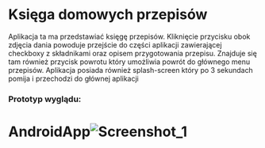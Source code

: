 # Księga domowych przepisów

Aplikacja ta ma przedstawiać księgę przepisów. Kliknięcie przycisku obok zdjęcia dania powoduje przejście
do części aplikacji zawierającej checkboxy z składnikami oraz 
opisem przygotowania przepisu. Znajduje się tam również przycisk powrotu który
umożliwia powrót do głównego menu przepisów.
Aplikacja posiada również splash-screen który po 3 sekundach pomija i przechodzi do głównej aplikacji  
### Prototyp wyglądu:
# AndroidApp![Screenshot_1](https://user-images.githubusercontent.com/91824304/202756084-1a7c26f5-5b3b-41e9-ae8a-5a6539c13d71.png)
